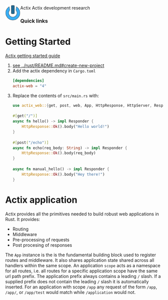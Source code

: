 <img align="left" width="48" height="48" src="../../../../../data/images/logo_256x256.png">
Actix
Actix development research

### Quick links

# Getting Started
[Actix getting started guide](https://actix.rs/docs/getting-started/)

1. [see ../rust/README.md#create-new-project](../rust/README.md#create-new-project)
2. Add the actix dependency in `Cargo.toml`
   ```toml
   [dependencies]
   actix-web = "4"
   ```
3. Replace the contents of `src/main.rs` with:
   ```rust
   use actix_web::{get, post, web, App, HttpResponse, HttpServer, Responder};
   
   #[get("/")]
   async fn hello() -> impl Responder {
       HttpResponse::Ok().body("Hello world!")
   }
   
   #[post("/echo")]
   async fn echo(req_body: String) -> impl Responder {
       HttpResponse::Ok().body(req_body)
   }
   
   async fn manual_hello() -> impl Responder {
       HttpResponse::Ok().body("Hey there!")
   }
   ```

# Actix application
Actix provides all the primitives needed to build robust web applications in Rust. It provides:
* Routing
* Middleware
* Pre-processing of requests
* Post procesing of responses

The `App` instance is the is the fundamental building block used to register routes and middleware. 
It also shares application state shared across all handlers within the same scope. An application 
`scope` acts as a namespace for all routes, i.e. all routes for a specific application scope have the 
same url path prefix. The application prefix always contains a leading `/` slash. If a supplied 
prefix does not contain the leading `/` slash it is automatically inserted. For an application with 
scope `/app` any request of the form `/app`, `/app/`, or `/app/test` would match while `/application` 
would not.

<!-- 
vim: ts=2:sw=2:sts=2
-->
